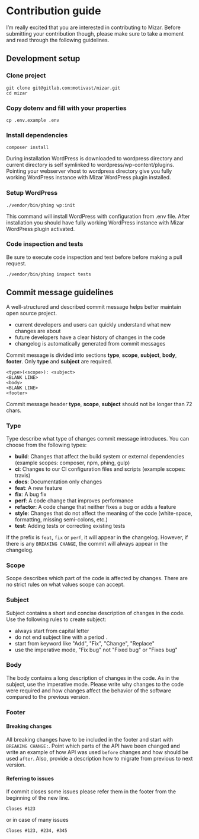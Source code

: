 # Contribution guide
I’m really excited that you are interested in contributing to Mizar. Before submitting your contribution though, please make sure to take a moment and read through the following guidelines.

## Development setup

### Clone project
```
git clone git@gitlab.com:motivast/mizar.git
cd mizar
```

### Copy dotenv and fill with your properties
```
cp .env.example .env
```

### Install dependencies
```
composer install
```
During installation WordPress is downloaded to wordpress directory and current directory is self symlinked to wordpress/wp-content/plugins. Pointing your webserver vhost to wordpress directory give you fully working WordPress instance with Mizar WordPress plugin installed.

### Setup WordPress
```
./vendor/bin/phing wp:init
```

This command will install WordPress with configuration from .env file. After installation you should have fully working WordPress instance with Mizar WordPress plugin activated.

### Code inspection and tests
Be sure to execute code inspection and test before before making a pull request.
```
./vendor/bin/phing inspect tests
```

## Commit message guidelines
A well-structured and described commit message helps better maintain open source project.

* current developers and users can quickly understand what new changes are about
* future developers have a clear history of changes in the code
* changelog is automatically generated from commit messages

Commit message is divided into sections **type**, **scope**, **subject**, **body**, **footer**. Only **type** and **subject** are required.

```
<type>(<scope>): <subject>
<BLANK LINE>
<body>
<BLANK LINE>
<footer>
```

Commit message header **type**, **scope**, **subject** should not be longer than 72 chars.

### Type
Type describe what type of changes commit message introduces. You can choose from the following types:

* **build**: Changes that affect the build system or external dependencies (example scopes: composer, npm, phing, gulp)
* **ci**: Changes to our CI configuration files and scripts (example scopes: travis)
* **docs**: Documentation only changes
* **feat**: A new feature
* **fix**: A bug fix
* **perf**: A code change that improves performance
* **refactor**: A code change that neither fixes a bug or adds a feature
* **style**: Changes that do not affect the meaning of the code (white-space, formatting, missing semi-colons, etc.)
* **test**: Adding tests or correcting existing tests

If the prefix is `feat`, `fix` or `perf`, it will appear in the changelog. However, if there is any `BREAKING CHANGE`, the commit will always appear in the changelog.

### Scope
Scope describes which part of the code is affected by changes. There are no strict rules on what values scope can accept.

### Subject
Subject contains a short and concise description of changes in the code. Use the following rules to create subject:
* always start from capital letter
* do not end subject line with a period `.`
* start from keyword like "Add", "Fix", "Change", "Replace"
* use the imperative mode, "Fix bug" not "Fixed bug" or "Fixes bug"

### Body
The body contains a long description of changes in the code. As in the subject, use the imperative mode. Please write why changes to the code were required and how changes affect the behavior of the software compared to the previous version.

### Footer

#### Breaking changes
All breaking changes have to be included in the footer and start with `BREAKING CHANGE:`. Point which parts of the API have been changed and write an example of how API was used `before` changes and how should be used `after`. Also, provide a description how to migrate from previous to next version.

#### Referring to issues
If commit closes some issues please refer them in the footer from the beginning of the new line.

```
Closes #123
```

or in case of many issues

```
Closes #123, #234, #345
```
